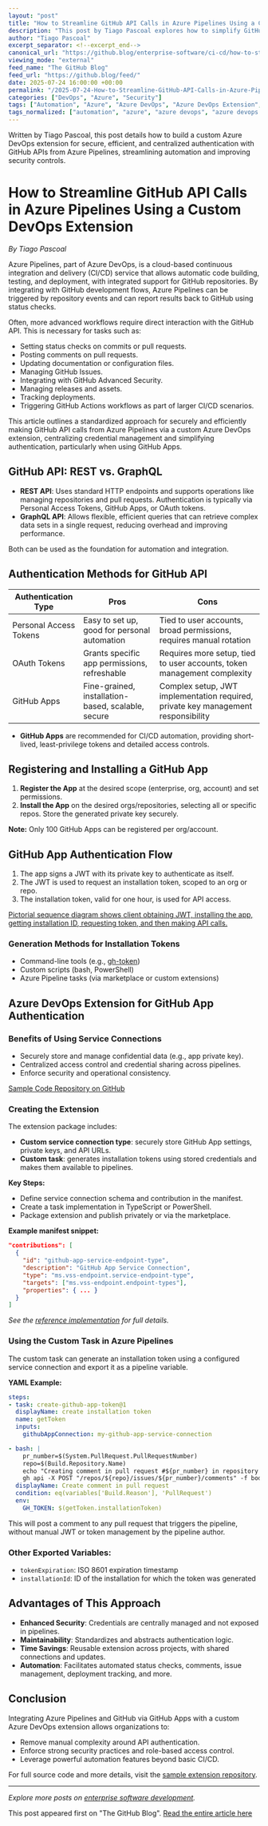 ```yaml
---
layout: "post"
title: "How to Streamline GitHub API Calls in Azure Pipelines Using a Custom DevOps Extension"
description: "This post by Tiago Pascoal explores how to simplify GitHub API integration in Azure Pipelines by building a custom Azure DevOps extension. It covers secure authentication using GitHub Apps, central credential management, and automation capabilities that enhance CI/CD, security, and operational efficiency."
author: "Tiago Pascoal"
excerpt_separator: <!--excerpt_end-->
canonical_url: "https://github.blog/enterprise-software/ci-cd/how-to-streamline-github-api-calls-in-azure-pipelines/"
viewing_mode: "external"
feed_name: "The GitHub Blog"
feed_url: "https://github.blog/feed/"
date: 2025-07-24 16:00:00 +00:00
permalink: "/2025-07-24-How-to-Streamline-GitHub-API-Calls-in-Azure-Pipelines-Using-a-Custom-DevOps-Extension.html"
categories: ["DevOps", "Azure", "Security"]
tags: ["Automation", "Azure", "Azure DevOps", "Azure DevOps Extension", "Azure Pipelines", "CI/CD", "Company", "Custom Task", "DevOps", "Enterprise Software", "GitHub API", "GitHub Apps", "Integrations", "JWT Authentication", "News", "Security", "Service Connection", "Token Management", "YAML Pipeline"]
tags_normalized: ["automation", "azure", "azure devops", "azure devops extension", "azure pipelines", "ci slash cd", "company", "custom task", "devops", "enterprise software", "github api", "github apps", "integrations", "jwt authentication", "news", "security", "service connection", "token management", "yaml pipeline"]
---
```


Written by Tiago Pascoal, this post details how to build a custom Azure DevOps extension for secure, efficient, and centralized authentication with GitHub APIs from Azure Pipelines, streamlining automation and improving security controls.<!--excerpt_end-->

# How to Streamline GitHub API Calls in Azure Pipelines Using a Custom DevOps Extension

*By Tiago Pascoal*

Azure Pipelines, part of Azure DevOps, is a cloud-based continuous integration and delivery (CI/CD) service that allows automatic code building, testing, and deployment, with integrated support for GitHub repositories. By integrating with GitHub development flows, Azure Pipelines can be triggered by repository events and can report results back to GitHub using status checks.

Often, more advanced workflows require direct interaction with the GitHub API. This is necessary for tasks such as:

- Setting status checks on commits or pull requests.
- Posting comments on pull requests.
- Updating documentation or configuration files.
- Managing GitHub Issues.
- Integrating with GitHub Advanced Security.
- Managing releases and assets.
- Tracking deployments.
- Triggering GitHub Actions workflows as part of larger CI/CD scenarios.

This article outlines a standardized approach for securely and efficiently making GitHub API calls from Azure Pipelines via a custom Azure DevOps extension, centralizing credential management and simplifying authentication, particularly when using GitHub Apps.

## **GitHub API: REST vs. GraphQL**

- **REST API**: Uses standard HTTP endpoints and supports operations like managing repositories and pull requests. Authentication is typically via Personal Access Tokens, GitHub Apps, or OAuth tokens.
- **GraphQL API**: Allows flexible, efficient queries that can retrieve complex data sets in a single request, reducing overhead and improving performance.

Both can be used as the foundation for automation and integration.

## **Authentication Methods for GitHub API**

| Authentication Type      | Pros                                                | Cons                                                                                |
|-------------------------|-----------------------------------------------------|-------------------------------------------------------------------------------------|
| Personal Access Tokens  | Easy to set up, good for personal automation        | Tied to user accounts, broad permissions, requires manual rotation                  |
| OAuth Tokens            | Grants specific app permissions, refreshable        | Requires more setup, tied to user accounts, token management complexity             |
| GitHub Apps             | Fine-grained, installation-based, scalable, secure  | Complex setup, JWT implementation required, private key management responsibility   |

- **GitHub Apps** are recommended for CI/CD automation, providing short-lived, least-privilege tokens and detailed access controls.

## **Registering and Installing a GitHub App**

1. **Register the App** at the desired scope (enterprise, org, account) and set permissions.
2. **Install the App** on the desired orgs/repositories, selecting all or specific repos. Store the generated private key securely.

**Note:** Only 100 GitHub Apps can be registered per org/account.

## **GitHub App Authentication Flow**

1. The app signs a JWT with its private key to authenticate as itself.
2. The JWT is used to request an installation token, scoped to an org or repo.
3. The installation token, valid for one hour, is used for API access.

[Pictorial sequence diagram shows client obtaining JWT, installing the app, getting installation ID, requesting token, and then making API calls.](https://github.blog/wp-content/uploads/2025/07/image1.png)

### Generation Methods for Installation Tokens

- Command-line tools (e.g., [gh-token](https://github.com/Link-/gh-token))
- Custom scripts (bash, PowerShell)
- Azure Pipeline tasks (via marketplace or custom extensions)

## **Azure DevOps Extension for GitHub App Authentication**

### Benefits of Using Service Connections

- Securely store and manage confidential data (e.g., app private key).
- Centralized access control and credential sharing across pipelines.
- Enforce security and operational consistency.

[Sample Code Repository on GitHub](https://github.com/tspascoal/azure-pipelines-create-github-app-token-task)

### **Creating the Extension**

The extension package includes:

- **Custom service connection type**: securely store GitHub App settings, private keys, and API URLs.
- **Custom task**: generates installation tokens using stored credentials and makes them available to pipelines.

**Key Steps:**

- Define service connection schema and contribution in the manifest.
- Create a task implementation in TypeScript or PowerShell.
- Package extension and publish privately or via the marketplace.

**Example manifest snippet:**

```json
"contributions": [
  {
    "id": "github-app-service-endpoint-type",
    "description": "GitHub App Service Connection",
    "type": "ms.vss-endpoint.service-endpoint-type",
    "targets": ["ms.vss-endpoint.endpoint-types"],
    "properties": { ... }
  }
]
```

*See the [reference implementation](https://github.com/tspascoal/azure-pipelines-create-github-app-token-task/blob/1c0778fb64e344fcf237c06894795ce8547abf7c/vss-extension.json#L44) for full details.*

### **Using the Custom Task in Azure Pipelines**

The custom task can generate an installation token using a configured service connection and export it as a pipeline variable.

**YAML Example:**

```yaml
steps:
- task: create-github-app-token@1
  displayName: create installation token
  name: getToken
  inputs:
    githubAppConnection: my-github-app-service-connection

- bash: |
    pr_number=$(System.PullRequest.PullRequestNumber)
    repo=$(Build.Repository.Name)
    echo "Creating comment in pull request #${pr_number} in repository ${repo}"
    gh api -X POST "/repos/${repo}/issues/${pr_number}/comments" -f body="Posting a comment from Azure Pipelines"
  displayName: Create comment in pull request
  condition: eq(variables['Build.Reason'], 'PullRequest')
  env:
    GH_TOKEN: $(getToken.installationToken)
```

This will post a comment to any pull request that triggers the pipeline, without manual JWT or token management by the pipeline author.

### **Other Exported Variables:**

- `tokenExpiration`: ISO 8601 expiration timestamp
- `installationId`: ID of the installation for which the token was generated

## **Advantages of This Approach**

- **Enhanced Security**: Credentials are centrally managed and not exposed in pipelines.
- **Maintainability**: Standardizes and abstracts authentication logic.
- **Time Savings**: Reusable extension across projects, with shared connections and updates.
- **Automation**: Facilitates automated status checks, comments, issue management, deployment tracking, and more.

## **Conclusion**

Integrating Azure Pipelines and GitHub via GitHub Apps with a custom Azure DevOps extension allows organizations to:

- Remove manual complexity around API authentication.
- Enforce strong security practices and role-based access control.
- Leverage powerful automation features beyond basic CI/CD.

For full source code and more details, visit the [sample extension repository](https://github.com/tspascoal/azure-pipelines-create-github-app-token-task).

---
*Explore more posts on [enterprise software development](https://github.blog/enterprise-software/).*

This post appeared first on "The GitHub Blog". [Read the entire article here](https://github.blog/enterprise-software/ci-cd/how-to-streamline-github-api-calls-in-azure-pipelines/)
